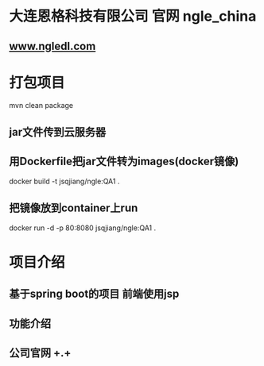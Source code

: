 # 大连恩格科技有限公司 官网 ngle_china
## www.ngledl.com

# 打包项目
mvn clean package
## jar文件传到云服务器
## 用Dockerfile把jar文件转为images(docker镜像)
docker build -t jsqjiang/ngle:QA1 .
## 把镜像放到container上run
docker run -d -p 80:8080 jsqjiang/ngle:QA1 .

# 项目介绍
## 基于spring boot的项目 前端使用jsp
## 功能介绍
## 公司官网 +.+
